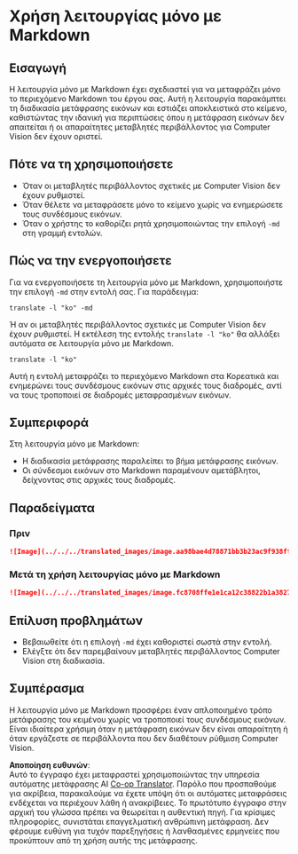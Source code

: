 <!--
CO_OP_TRANSLATOR_METADATA:
{
  "original_hash": "9b1b247a8d0f1736459e0e9ede0d9c92",
  "translation_date": "2025-06-12T11:40:17+00:00",
  "source_file": "getting_started/markdown-only-mode.md",
  "language_code": "el"
}
-->
# Χρήση λειτουργίας μόνο με Markdown

## Εισαγωγή
Η λειτουργία μόνο με Markdown έχει σχεδιαστεί για να μεταφράζει μόνο το περιεχόμενο Markdown του έργου σας. Αυτή η λειτουργία παρακάμπτει τη διαδικασία μετάφρασης εικόνων και εστιάζει αποκλειστικά στο κείμενο, καθιστώντας την ιδανική για περιπτώσεις όπου η μετάφραση εικόνων δεν απαιτείται ή οι απαραίτητες μεταβλητές περιβάλλοντος για Computer Vision δεν έχουν οριστεί.

## Πότε να τη χρησιμοποιήσετε
- Όταν οι μεταβλητές περιβάλλοντος σχετικές με Computer Vision δεν έχουν ρυθμιστεί.
- Όταν θέλετε να μεταφράσετε μόνο το κείμενο χωρίς να ενημερώσετε τους συνδέσμους εικόνων.
- Όταν ο χρήστης το καθορίζει ρητά χρησιμοποιώντας την επιλογή `-md` στη γραμμή εντολών.

## Πώς να την ενεργοποιήσετε
Για να ενεργοποιήσετε τη λειτουργία μόνο με Markdown, χρησιμοποιήστε την επιλογή `-md` στην εντολή σας. Για παράδειγμα:
```
translate -l "ko" -md
```

Ή αν οι μεταβλητές περιβάλλοντος σχετικές με Computer Vision δεν έχουν ρυθμιστεί. Η εκτέλεση της εντολής `translate -l "ko"` θα αλλάξει αυτόματα σε λειτουργία μόνο με Markdown.

```
translate -l "ko"
```

Αυτή η εντολή μεταφράζει το περιεχόμενο Markdown στα Κορεατικά και ενημερώνει τους συνδέσμους εικόνων στις αρχικές τους διαδρομές, αντί να τους τροποποιεί σε διαδρομές μεταφρασμένων εικόνων.

## Συμπεριφορά
Στη λειτουργία μόνο με Markdown:
- Η διαδικασία μετάφρασης παραλείπει το βήμα μετάφρασης εικόνων.
- Οι σύνδεσμοι εικόνων στο Markdown παραμένουν αμετάβλητοι, δείχνοντας στις αρχικές τους διαδρομές.

## Παραδείγματα
### Πριν
```markdown
![Image](../../../translated_images/image.aa98bae4d78871bb3b23ac9f938ff86539da4cd6fb4c52dafedc4665135c3d61.el.png)
```
### Μετά τη χρήση λειτουργίας μόνο με Markdown
```markdown
![Image](../../../translated_images/image.fc8708ffe1e1ca12c38822b1a382726da4b232025d1daa8a50ab75c8635d0c4a.el.png)
```

## Επίλυση προβλημάτων
- Βεβαιωθείτε ότι η επιλογή `-md` έχει καθοριστεί σωστά στην εντολή.
- Ελέγξτε ότι δεν παρεμβαίνουν μεταβλητές περιβάλλοντος Computer Vision στη διαδικασία.

## Συμπέρασμα
Η λειτουργία μόνο με Markdown προσφέρει έναν απλοποιημένο τρόπο μετάφρασης του κειμένου χωρίς να τροποποιεί τους συνδέσμους εικόνων. Είναι ιδιαίτερα χρήσιμη όταν η μετάφραση εικόνων δεν είναι απαραίτητη ή όταν εργάζεστε σε περιβάλλοντα που δεν διαθέτουν ρύθμιση Computer Vision.

**Αποποίηση ευθυνών**:  
Αυτό το έγγραφο έχει μεταφραστεί χρησιμοποιώντας την υπηρεσία αυτόματης μετάφρασης AI [Co-op Translator](https://github.com/Azure/co-op-translator). Παρόλο που προσπαθούμε για ακρίβεια, παρακαλούμε να έχετε υπόψη ότι οι αυτόματες μεταφράσεις ενδέχεται να περιέχουν λάθη ή ανακρίβειες. Το πρωτότυπο έγγραφο στην αρχική του γλώσσα πρέπει να θεωρείται η αυθεντική πηγή. Για κρίσιμες πληροφορίες, συνιστάται επαγγελματική ανθρώπινη μετάφραση. Δεν φέρουμε ευθύνη για τυχόν παρεξηγήσεις ή λανθασμένες ερμηνείες που προκύπτουν από τη χρήση αυτής της μετάφρασης.